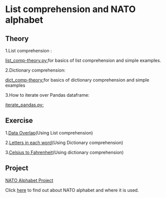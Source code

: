 # List comprehension and NATO alphabet

## Theory

1.List comprehension :

[list_comp-theory.py:](https://github.com/priyanka-111-droid/100daysofcode/blob/main/Day026/list_comp-theory.py)for basics of list comprehension and simple examples.

2.Dictionary comprehension:

[dict_comp-theory:](https://github.com/priyanka-111-droid/100daysofcode/blob/main/Day026/dict_comp-theory.py)for basics of dictionary comprehension and simple examples

3.How to iterate over Pandas dataframe:

[iterate_pandas.py:](https://github.com/priyanka-111-droid/100daysofcode/blob/main/Day026/iterate_pandas.py)


## Exercise

1.[Data Overlap](https://github.com/priyanka-111-droid/100daysofcode/tree/main/Day026/Exercise/Data_overlap)(Using List comprehension)

2.[Letters in each word](https://github.com/priyanka-111-droid/100daysofcode/tree/main/Day026/Exercise/Letters_in_each_word)(Using Dictionary comprehension)

3.[Celsius to Fahrenheit](https://github.com/priyanka-111-droid/100daysofcode/tree/main/Day026/Exercise/Celsius_to_Fah)(Using dictionary comprehension)

## Project

[NATO Alphabet Project](https://github.com/priyanka-111-droid/100daysofcode/tree/main/Day026/Project/NATO-alphabet)

Click [here](https://effectiviology.com/brief-guide-to-the-nato-phonetic-alphabet/) to find out about NATO alphabet and where it is used.







